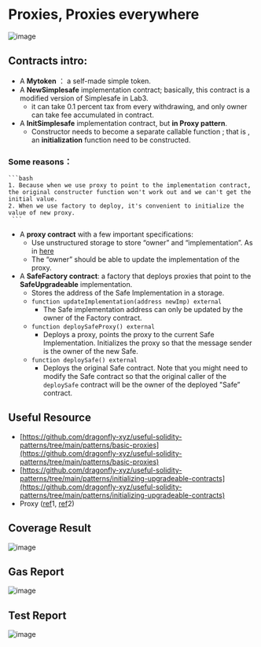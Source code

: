# Proxies, Proxies everywhere

![image](https://user-images.githubusercontent.com/124324882/229817162-6671c38e-5bb7-4af3-8485-101090e78c18.png)


## Contracts intro:
- A **Mytoken** ： a self-made simple token. 
- A **NewSimplesafe** implementation contract; basically, this contract is a modified version of Simplesafe in Lab3.
    - it can take 0.1 percent tax from every withdrawing, and only owner can take fee accumulated in contract.
- A **InitSimplesafe** implementation contract, but **in Proxy pattern**.
    - Constructor needs to become a separate callable function ; that is , an **initialization** function need to be constructed.
     
 ### **Some reasons**： 
    ```bash
    1. Because when we use proxy to point to the implementation contract, the original constructer function won't work out and we can't get the initial value.
    2. When we use factory to deploy, it's convenient to initialize the value of new proxy.
     ```
- A **proxy contract** with a few important specifications:
    - Use unstructured storage to store “owner” and “implementation”. As in [here](https://blog.openzeppelin.com/upgradeability-using-unstructured-storage/)
    - The “owner” should be able to update the implementation of the proxy.
- A **SafeFactory contract**: a factory that deploys proxies that point to the **SafeUpgradeable** implementation.
    - Stores the address of the Safe Implementation in a storage.
    - `function updateImplementation(address newImp) external`
        - The Safe implementation address can only be updated by the owner of the Factory contract.
    - `function deploySafeProxy() external`
        - Deploys a proxy, points the proxy to the current Safe Implementation. Initializes the proxy so that the message sender is the owner of the new Safe.
    - `function deploySafe() external`
        - Deploys the original Safe contract. Note that you might need to modify the Safe contract so that the original caller of the `deploySafe` contract will be the owner of the deployed "Safe” contract.


## Useful Resource
- [https://github.com/dragonfly-xyz/useful-solidity-patterns/tree/main/patterns/basic-proxies](https://github.com/dragonfly-xyz/useful-solidity-patterns/tree/main/patterns/basic-proxies)
- [https://github.com/dragonfly-xyz/useful-solidity-patterns/tree/main/patterns/initializing-upgradeable-contracts](https://github.com/dragonfly-xyz/useful-solidity-patterns/tree/main/patterns/initializing-upgradeable-contracts)
- Proxy ([ref](https://fravoll.github.io/solidity-patterns/proxy_delegate.html)1, [ref](https://solidity-by-example.org/app/upgradeable-proxy/)2)


## Coverage Result
![image](https://user-images.githubusercontent.com/124324882/229807203-2b0af9e2-bb9e-4ee4-91ce-5f3786863384.png)


## Gas Report
![image](https://user-images.githubusercontent.com/124324882/229808269-62c3ced2-aaf0-4d43-837d-44611b70d88a.png)


## Test Report 
![image](https://user-images.githubusercontent.com/124324882/229809299-9d7c616e-fe91-4321-8275-52a67ba730b1.png)
